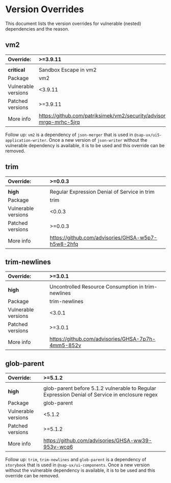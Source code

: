 # Version Overrides
This document lists the version overrides for vulnerable (nested) dependencies and the reason.

## vm2
| Override:           | >=3.9.11 |
|:--------------------| :-------------|
|                     | |
| **critical**        | Sandbox Escape in vm2 |
| Package             | vm2 |
| Vulnerable versions | <3.9.11 |
| Patched versions    | >=3.9.11 |
| More info           | https://github.com/patriksimek/vm2/security/advisories/GHSA-mrgp-mrhc-5jrq |

Follow up: `vm2` is a dependency of `json-merger` that is used in `@sap-ux/ui5-application-writer`. Once a new version of `json-writer` without the vulnerable dependency is available, it is to be used and this override can be removed.

## trim
| Override:           | >=0.0.3 |
|:--------------------| :-------------|
|                     | |
| **high**        | Regular Expression Denial of Service in trim  |
| Package             | trim |
| Vulnerable versions | <0.0.3 |
| Patched versions    | >=0.0.3 |
| More info           | https://github.com/advisories/GHSA-w5p7-h5w8-2hfq  |

## trim-newlines
| Override:           | >=3.0.1 |
|:--------------------| :-------------|
|                     | |
| **high**        | Uncontrolled Resource Consumption in trim-newlines |
| Package             | trim-newlines |
| Vulnerable versions | <3.0.1 |
| Patched versions    | >=3.0.1 |
| More info           | https://github.com/advisories/GHSA-7p7h-4mm5-852v |

## glob-parent
| Override:           | >=5.1.2 |
|:--------------------| :-------------|
|                     | |
| **high**        | glob-parent before 5.1.2 vulnerable to Regular Expression Denial of Service in enclosure regex |
| Package             | glob-parent |
| Vulnerable versions | <5.1.2 |
| Patched versions    | >=5.1.2 |
| More info           | https://github.com/advisories/GHSA-ww39-953v-wcq6   |

Follow up: `trim`, `trim-newlines` and `glob-parent` is a dependency of `storybook` that is used in `@sap-ux/ui-components`. Once a new version without the vulnerable dependency is available, it is to be used and this override can be removed.